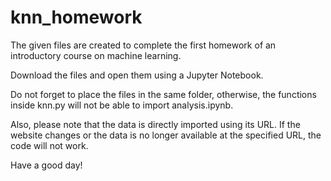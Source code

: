 # knn_homework

The given files are created to complete the first homework of an introductory course on machine learning.

Download the files and open them using a Jupyter Notebook.

Do not forget to place the files in the same folder, otherwise, the functions inside knn.py will not be able to import analysis.ipynb.

Also, please note that the data is directly imported using its URL. If the website changes or the data is no longer available at the specified URL, the code will not work.

Have a good day!
